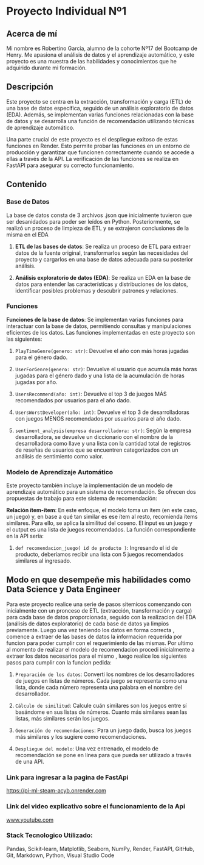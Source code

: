 # Proyecto Individual Nº1
## Acerca de mí
Mi nombre es Robertino Garcia, alumno de la cohorte Nº17 del Bootcamp de Henry. Me apasiona el análisis de datos y el aprendizaje automático, y este proyecto es una muestra de las habilidades y conocimientos que he adquirido durante mi formación.

## Descripción
Este proyecto se centra en la extracción, transformación y carga (ETL) de una base de datos específica, seguido de un análisis exploratorio de datos (EDA). Además, se implementan varias funciones relacionadas con la base de datos y se desarrolla una función de recomendación utilizando técnicas de aprendizaje automático. 

Una parte crucial de este proyecto es el despliegue exitoso de estas funciones en Render. Esto permite probar las funciones en un entorno de producción y garantizar que funcionen correctamente cuando se accede a ellas a través de la API. La verificación de las funciones se realiza en FastAPI para asegurar su correcto funcionamiento.

## Contenido
### Base de Datos

La base de datos consta de 3 archivos .json que inicialmente tuvieron que ser desanidados para poder ser leídos en Python. Posteriormente, se realizó un proceso de limpieza de ETL y se extrajeron conclusiones de la misma en el EDA
1. **ETL de las bases de datos**: Se realiza un proceso de ETL para extraer datos de la fuente original, transformarlos según las necesidades del proyecto y cargarlos en una base de datos adecuada para su posterior análisis.

2. **Análisis exploratorio de datos (EDA)**: Se realiza un EDA en la base de datos para entender las características y distribuciones de los datos, identificar posibles problemas y descubrir patrones y relaciones.

### Funciones
**Funciones de la base de datos**: Se implementan varias funciones para interactuar con la base de datos, permitiendo consultas y manipulaciones eficientes de los datos.
Las funciones implementadas en este proyecto son las siguientes:

1. `PlayTimeGenre(genero: str)`: Devuelve el año con más horas jugadas para el género dado.

2. `UserForGenre(genero: str)`: Devuelve el usuario que acumula más horas jugadas para el género dado y una lista de la acumulación de horas jugadas por año.

3. `UsersRecommend(año: int)`: Devuelve el top 3 de juegos MÁS recomendados por usuarios para el año dado.

4. `UsersWorstDeveloper(año: int)`: Devuelve el top 3 de desarrolladoras con juegos MENOS recomendados por usuarios para el año dado.

5. `sentiment_analysis(empresa desarrolladora: str)`: Según la empresa desarrolladora, se devuelve un diccionario con el nombre de la desarrolladora como llave y una lista con la cantidad total de registros de reseñas de usuarios que se encuentren categorizados con un análisis de sentimiento como valor.

### Modelo de Aprendizaje Automático
Este proyecto también incluye la implementación de un modelo de aprendizaje automático para un sistema de recomendación. Se ofrecen dos propuestas de trabajo para este sistema de recomendación:

 **Relación ítem-ítem**: En este enfoque, el modelo toma un ítem (en este caso, un juego) y, en base a qué tan similar es ese ítem al resto, recomienda ítems similares. Para ello, se aplica la similitud del coseno. El input es un juego y el output es una lista de juegos recomendados. La función correspondiente en la API sería:

 1. `def recomendacion_juego( id de producto )`: Ingresando el id de producto, deberíamos recibir una lista con 5 juegos recomendados similares al ingresado.

## Modo en que desempeñe mis habilidades como Data Science y Data Engineer
Para este proyecto realice una serie de pasos sitemicos comenzando con inicialmente con un pronceso de ETL (extracción, transformación y carga) para cada base de datos proporcionada, seguido con la realizacion del EDA (análisis de datos exploratorio) de cada base de datos ya limpios previamente. Luego una vez teniendo los datos en forma correcta , comence a extraer de las bases de datos la informacion requerida por funcion para poder cumplir con el requerimiento de las mismas. Por ultimo al momento de realizar el modelo de recomendacion procedi inicialmente a extraer los datos necesarios para el mismo , luego realice los siguientes pasos para cumplir con la funcion pedida:

1. `Preparación de los datos`: Converti los nombres de los desarrolladores de juegos en listas de números. Cada juego se representa como una lista, donde cada número representa una palabra en el nombre del desarrollador.

2. `Cálculo de similitud`: Calcule cuán similares son los juegos entre sí basándome en sus listas de números. Cuanto más similares sean las listas, más similares serán los juegos.

3. `Generación de recomendaciones`: Para un juego dado, busca los juegos más similares y los sugiere como recomendaciones.

4. `Despliegue del modelo`: Una vez entrenado, el modelo de recomendación se pone en línea para que pueda ser utilizado a través de una API.

### Link para ingresar a la pagina de FastApi
https://pi-ml-steam-acyb.onrender.com

### Link del video explicativo sobre el funcionamiento de la Api 
www.youtube.com

### Stack Tecnologico Utilizado:
Pandas, Scikit-learn, Matplotlib, Seaborn, NumPy, Render, FastAPI, GitHub, Git, Markdown, Python, Visual Studio Code
